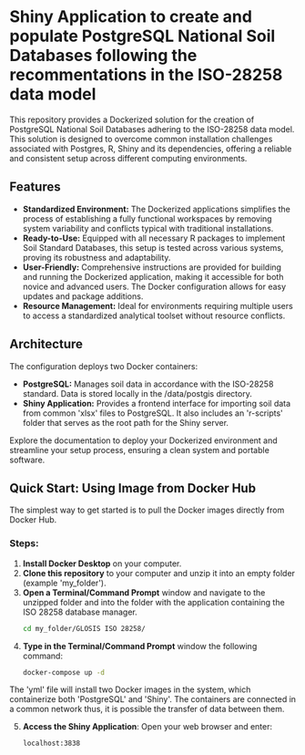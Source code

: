 # Shiny Application to create and populate PostgreSQL National Soil Databases following the recommentations in the ISO-28258 data model

This repository provides a Dockerized solution for the creation of PostgreSQL National Soil Databases adhering to the ISO-28258 data model. This solution is designed to overcome common installation challenges associated with Postgres, R, Shiny and its dependencies, offering a reliable and consistent setup across different computing environments.

## Features
- **Standardized Environment:** The Dockerized applications simplifies the process of establishing a fully functional workspaces by removing system variability and conflicts typical with traditional installations.
- **Ready-to-Use:** Equipped with all necessary R packages to implement Soil Standard Databases, this setup is tested across various systems, proving its robustness and adaptability.
- **User-Friendly:** Comprehensive instructions are provided for building and running the Dockerized application, making it accessible for both novice and advanced users. The Docker configuration allows for easy updates and package additions.
- **Resource Management:** Ideal for environments requiring multiple users to access a standardized analytical toolset without resource conflicts.

## Architecture
The configuration deploys two Docker containers:

- **PostgreSQL:** Manages soil data in accordance with the ISO-28258 standard. Data is stored locally in the /data/postgis directory.
- **Shiny Application:** Provides a frontend interface for importing soil data from common 'xlsx' files to PostgreSQL. It also includes an 'r-scripts' folder that serves as the root path for the Shiny server.

Explore the documentation to deploy your Dockerized environment and streamline your setup process, ensuring a clean system and portable software.


## Quick Start: Using Image from Docker Hub

The simplest way to get started is to pull the Docker images directly from Docker Hub.

### Steps:
1. **Install Docker Desktop** on your computer.
2. **Clone this repository** to your computer and unzip it into an empty folder (example 'my_folder').
3. **Open a Terminal/Command Prompt** window and navigate to the unzipped folder and into the folder with the application containing the ISO 28258 database manager.
   ```bash
   cd my_folder/GLOSIS ISO 28258/
4. **Type in the Terminal/Command Prompt** window the following command:
   ```bash
   docker-compose up -d
The 'yml' file will install two Docker images in the system, which containerize both 'PostgreSQL' and 'Shiny'. The containers are connected in a common network thus, it is possible the transfer of data between them.

5. **Access the Shiny Application**: Open your web browser and enter:
   ```bash
   localhost:3838

